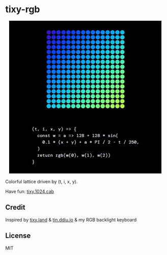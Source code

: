 # tixy-rgb

<p align="center">
  <img alt="Colorful lattice" src="./screenshot/main.gif" width="480">
</p>

Colorful lattice driven by (t, i, x, y).

Have fun: [tixy.1024.cab](https://tixy.1024.cab/)

## Credit

Inspired by [tixy.land](https://tixy.land) & [tin.ddiu.io](https://tin.ddiu.io) & my RGB backlight keyboard

## License

MIT
